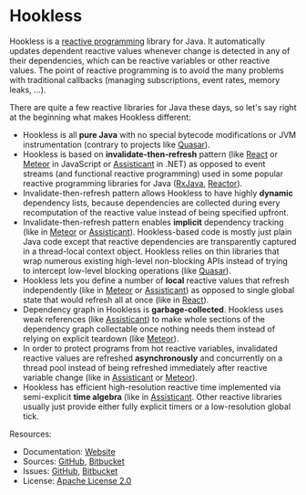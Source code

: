 # Hookless #

Hookless is a [reactive programming](https://en.wikipedia.org/wiki/Reactive_programming) library for Java. It automatically updates dependent reactive values whenever change is detected in any of their dependencies, which can be reactive variables or other reactive values. The point of reactive programming is to avoid the many problems with traditional callbacks (managing subscriptions, event rates, memory leaks, ...).

There are quite a few reactive libraries for Java these days, so let's say right at the beginning what makes Hookless different:

* Hookless is all **pure Java** with no special bytecode modifications or JVM instrumentation (contrary to projects like [Quasar](http://docs.paralleluniverse.co/quasar/)).
* Hookless is based on **invalidate-then-refresh** pattern (like [React](https://reactjs.org/) or [Meteor](https://www.meteor.com/) in JavaScript or [Assisticant](https://assisticant.net/) in .NET) as opposed to event streams (and functional reactive programming) used in some popular reactive programming libraries for Java ([RxJava](https://github.com/ReactiveX/RxJava), [Reactor](https://projectreactor.io/)).
* Invalidate-then-refresh pattern allows Hookless to have highly **dynamic** dependency lists, because dependencies are collected during every recomputation of the reactive value instead of being specified upfront.
* Invalidate-then-refresh pattern enables **implicit** dependency tracking (like in [Meteor](https://www.meteor.com/) or [Assisticant](https://assisticant.net/)). Hookless-based code is mostly just plain Java code except that reactive dependencies are transparently captured in a thread-local context object. Hookless relies on thin libraries that wrap numerous existing high-level non-blocking APIs instead of trying to intercept low-level blocking operations (like [Quasar](http://docs.paralleluniverse.co/quasar/)).
* Hookless lets you define a number of **local** reactive values that refresh independently (like in [Meteor](https://www.meteor.com/) or [Assisticant](https://assisticant.net/)) as opposed to single global state that would refresh all at once (like in [React](https://reactjs.org/)).
* Dependency graph in Hookless is **garbage-collected**. Hookless uses weak references (like [Assisticant](https://assisticant.net/)) to make whole sections of the dependency graph collectable once nothing needs them instead of relying on explicit teardown (like [Meteor](https://www.meteor.com/)).
* In order to protect programs from hot reactive variables, invalidated reactive values are refreshed **asynchronously** and concurrently on a thread pool instead of being refreshed immediately after reactive variable change (like in [Assisticant](https://assisticant.net/) or [Meteor](https://www.meteor.com/)).
* Hookless has efficient high-resolution reactive time implemented via semi-explicit **time algebra** (like in [Assisticant](https://assisticant.net/). Other reactive libraries usually just provide either fully explicit timers or a low-resolution global tick.

Resources:

* Documentation: [Website](https://hookless.machinezoo.com/)
* Sources: [GitHub](https://github.com/robertvazan/hookless), [Bitbucket](https://bitbucket.org/robertvazan/hookless)
* Issues: [GitHub](https://github.com/robertvazan/hookless/issues), [Bitbucket](https://bitbucket.org/robertvazan/hookless/issues)
* License: [Apache License 2.0](https://www.apache.org/licenses/LICENSE-2.0)

